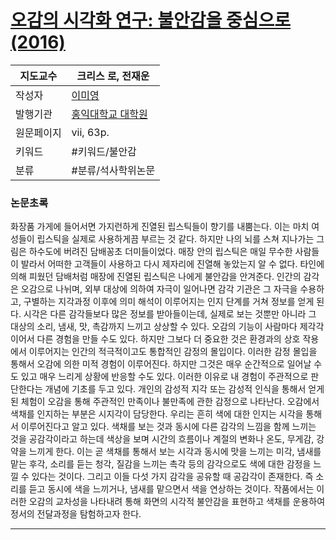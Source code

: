 # [오감의 시각화 연구: 불안감을 중심으로(2016)](https://dcoll.hongik.ac.kr/srch/srchDetail/000000019639)

| 지도교수  | 크리스 로, 전재운                                                                                                                                                               |
| ----- | ------------------------------------------------------------------------------------------------------------------------------------------------------------------------ |
| 작성자   | [이미영](https://dcoll.hongik.ac.kr/srch/srchResultListByLink?keyword=%EC%9D%B4%EB%AF%B8%EC%98%81&field=creator_all)                                                        |
| 발행기관  | [홍익대학교 대학원](https://dcoll.hongik.ac.kr/srch/srchResultListByLink?keyword=%ED%99%8D%EC%9D%B5%EB%8C%80%ED%95%99%EA%B5%90+%EB%8C%80%ED%95%99%EC%9B%90&field=publisher_srch) |
| 원문페이지 | vii, 63p.                                                                                                                                                                |
| 키워드   | #키워드/불안감                                                                                                                                                                 |
| 분류    | #분류/석사학위논문                                                                                                                                                               |

### 논문초록
화장품 가게에 들어서면 가지런하게 진열된 립스틱들이 향기를 내뿜는다. 이는 마치 여성들이 립스틱을 실제로 사용하게끔 부르는 것 같다. 하지만 나의 뇌를 스쳐 지나가는 그림은 하수도에 버려진 담배꽁초 더미들이었다. 매장 안의 립스틱은 매일 무수한 사람들이 발라서 어떠한 고객들이 사용하고 다시 제자리에 진열해 놓았는지 알 수 없다. 타인에 의해 피웠던 담배처럼 매장에 진열된 립스틱은 나에게 불안감을 안겨준다. 인간의 감각은 오감으로 나뉘며, 외부 대상에 의하여 자극이 일어나면 감각 기관은 그 자극을 수용하고, 구별하는 지각과정 이후에 의미 해석이 이루어지는 인지 단계를 거쳐 정보를 얻게 된다. 시각은 다른 감각들보다 많은 정보를 받아들이는데, 실제로 보는 것뿐만 아니라 그 대상의 소리, 냄새, 맛, 촉감까지 느끼고 상상할 수 있다. 오감의 기능이 사람마다 제각각이어서 다른 경험을 만들 수도 있다. 하지만 그보다 더 중요한 것은 환경과의 상호 작용에서 이루어지는 인간의 적극적이고도 통합적인 감정의 몰입이다. 이러한 감정 몰입을 통해서 오감에 의한 미적 경험이 이루어진다. 하지만 그것은 매우 순간적으로 일어날 수도 있고 매우 느리게 상황에 반응할 수도 있다. 이러한 이유로 내 경험이 주관적으로 판단한다는 개념에 기초를 두고 있다. 개인의 감성적 지각 또는 감성적 인식을 통해서 얻게 된 체험이 오감을 통해 주관적인 만족이나 불만족에 관한 감정으로 나타난다. 오감에서 색채를 인지하는 부분은 시지각이 담당한다. 우리는 흔히 색에 대한 인지는 시각을 통해서 이루어진다고 알고 있다. 색채를 보는 것과 동시에 다른 감각의 느낌을 함께 느끼는 것을 공감각이라고 하는데 색상을 보며 시간의 흐름이나 계절의 변화나 온도, 무게감, 강약을 느끼게 한다. 이는 곧 색채를 통해서 보는 시각과 동시에 맛을 느끼는 미각, 냄새를 맡는 후각, 소리를 듣는 청각, 질감을 느끼는 촉각 등의 감각으로도 색에 대한 감정을 느낄 수 있다는 것이다. 그리고 이들 다섯 가지 감각을 공유할 때 공감각이 존재한다. 즉 소리를 듣고 동시에 색을 느끼거나, 냄새를 맡으면서 색을 연상하는 것이다. 작품에서는 이러한 오감의 교차성을 나타내려 통해 화면의 시각적 불안감을 표현하고 색채를 운용하여 정서의 전달과정을 탐험하고자 한다.


---
